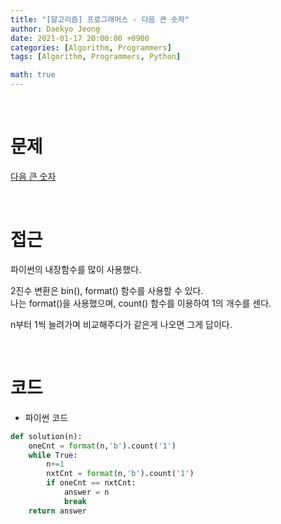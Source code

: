 ```yaml
---
title: "[알고리즘] 프로그래머스 - 다음 큰 숫자"
author: Daekyo Jeong
date: 2021-01-17 20:00:00 +0900
categories: [Algorithm, Programmers]
tags: [Algorithm, Programmers, Python]

math: true
---
```


<br/>

# **문제**


[다음 큰 숫자](https://programmers.co.kr/learn/courses/30/lessons/12911)

<br/>

# **접근**  

파이썬의 내장함수를 많이 사용했다.

2진수 변환은 bin(), format() 함수를 사용할 수 있다.  
나는 format()을 사용했으며, count() 함수를 이용하여 1의 개수를 센다.  

n부터 1씩 늘려가며 비교해주다가 같은게 나오면 그게 답이다.  

<br/>

# **코드**


- 파이썬 코드   

```py
def solution(n):
    oneCnt = format(n,'b').count('1')
    while True:
        n+=1
        nxtCnt = format(n,'b').count('1')
        if oneCnt == nxtCnt:
            answer = n
            break
    return answer
```


<br/>

